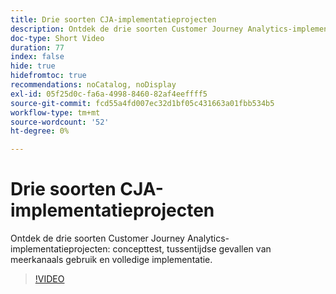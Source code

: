 ```yaml
---
title: Drie soorten CJA-implementatieprojecten
description: Ontdek de drie soorten Customer Journey Analytics-implementatieprojecten, concepttest, interimprocedures voor meerkanaals gebruik en volledige implementatie.
doc-type: Short Video
duration: 77
index: false
hide: true
hidefromtoc: true
recommendations: noCatalog, noDisplay
exl-id: 05f25d0c-fa6a-4998-8460-82af4eeffff5
source-git-commit: fcd55a4fd007ec32d1bf05c431663a01fbb534b5
workflow-type: tm+mt
source-wordcount: '52'
ht-degree: 0%

---
```


# Drie soorten CJA-implementatieprojecten

Ontdek de drie soorten Customer Journey Analytics-implementatieprojecten: concepttest, tussentijdse gevallen van meerkanaals gebruik en volledige implementatie.

<!-- 62_S113_3442460_77_three-types-of-cja-implementation-projects -->
>[!VIDEO](https://video.tv.adobe.com/v/3463028/?learn=on&enablevpops=true&captions=dut)
